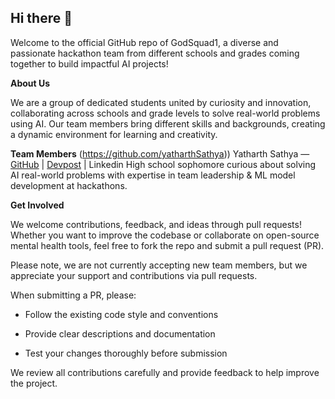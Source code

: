 ## Hi there 👋

Welcome to the official GitHub repo of GodSquad1, a diverse and passionate hackathon team from different schools and grades coming together to build impactful AI projects!

**About Us**

We are a group of dedicated students united by curiosity and innovation, collaborating across schools and grade levels to solve real-world problems using AI. Our team members bring different skills and backgrounds, creating a dynamic environment for learning and creativity.

**Team Members**
(https://github.com/yatharthSathya))
Yatharth Sathya — [GitHub]([url](https://github.com/yatharthSathya)) | [Devpost]([url](https://devpost.com/yatharthSathya1?ref_content=user-portfolio&ref_feature=portfolio&ref_medium=global-nav)) | Linkedin[]([url](https://www.linkedin.com/in/yatharth-s-28060a1bb/))
High school sophomore curious about solving AI real-world problems with expertise in team leadership & ML model development at hackathons.

**Get Involved**

We welcome contributions, feedback, and ideas through pull requests! Whether you want to improve the codebase or collaborate on open-source mental health tools, 
feel free to fork the repo and submit a pull request (PR).

Please note, we are not currently accepting new team members, but we appreciate your support and contributions via pull requests.

When submitting a PR, please:

- Follow the existing code style and conventions

- Provide clear descriptions and documentation

- Test your changes thoroughly before submission

We review all contributions carefully and provide feedback to help improve the project.


